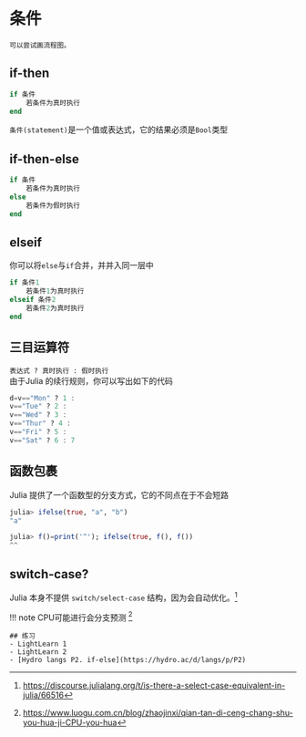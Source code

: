 # 条件
```is-newbie
可以尝试画流程图。
```

## if-then
```jl
if 条件
	若条件为真时执行
end
```
`条件(statement)`是一个值或表达式，它的结果必须是`Bool`类型

## if-then-else
```jl
if 条件
    若条件为真时执行
else
    若条件为假时执行
end
```

## elseif
你可以将`else`与`if`合并，并并入同一层中
```jl
if 条件1
    若条件1为真时执行
elseif 条件2
    若条件2为真时执行
end
```

## 三目运算符
`表达式 ? 真时执行 : 假时执行`\
由于Julia 的续行规则，你可以写出如下的代码
```jl
d=v=="Mon" ? 1 :
v=="Tue" ? 2 :
v=="Wed" ? 3 :
v=="Thur" ? 4 :
v=="Fri" ? 5 :
v=="Sat" ? 6 : 7
```

## 函数包裹
Julia 提供了一个函数型的分支方式，它的不同点在于不会短路
```jl
julia> ifelse(true, "a", "b")
"a"

julia> f()=print('^'); ifelse(true, f(), f())
^^
```

## switch-case?
Julia 本身不提供 `switch/select-case` 结构，因为会自动优化。[^1]

!!! note
    CPU可能进行会分支预测 [^2]

```is-newbie
## 练习
- LightLearn 1
- LightLearn 2
- [Hydro langs P2. if-else](https://hydro.ac/d/langs/p/P2)
```

[^1]: https://discourse.julialang.org/t/is-there-a-select-case-equivalent-in-julia/66516
[^2]: https://www.luogu.com.cn/blog/zhaojinxi/qian-tan-di-ceng-chang-shu-you-hua-ji-CPU-you-hua
